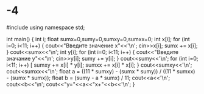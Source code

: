 # -4
#include <iostream>
using namespace std;

int main()
{
    int i;
    float sumx=0,sumy=0,sumxy=0,sumxx=0;
    int x[i];
    for (int i=0; i<11; i++)
    {
        cout<<"Введите значение x"<<'\n';
        cin>>x[i];
        sumx += x[i];
    }
    cout<<sumx<<'\n';
    int y[i];
    for (int i=0; i<11; i++)
    {
        cout<<"Введите значание y"<<'\n';
        cin>>y[i];
        sumy += y[i];
    }
    cout<<sumy<<'\n';
    for (int i=0; i<11; i++)
    [
        sumxy += x[i] * y[i];
        sumxx += x[i] * x[i];
    }
    cout<<sumxy<<'\n';
    cout<<sumxx<<'\n';
    float a = ((11 * sumxy) - (sumx * sumy)) / ((11 * sumxx) - (sumx * sumx));
    float b = (sumy - a * sumx) / 11;
    cout<<a<<'\n';
    cout<<b<<'\n';
    cout<<"y="<<a<<"x+"<<b<<'\n';
  }
    

        
